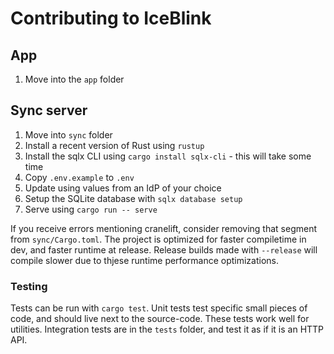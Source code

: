 # Contributing to IceBlink

## App

1. Move into the `app` folder

## Sync server

1. Move into `sync` folder
2. Install a recent version of Rust using `rustup`
3. Install the sqlx CLI using `cargo install sqlx-cli` - this will take some time
4. Copy `.env.example` to `.env`
5. Update using values from an IdP of your choice
6. Setup the SQLite database with `sqlx database setup`
7. Serve using `cargo run -- serve`

If you receive errors mentioning cranelift, consider removing that segment from
`sync/Cargo.toml`. The project is optimized for faster compiletime in dev, and
faster runtime at release. Release builds made with `--release` will compile
slower due to thjese runtime performance optimizations.

### Testing

Tests can be run with `cargo test`. Unit tests test specific small pieces of
code, and should live next to the source-code. These tests work well for
utilities. Integration tests are in the `tests` folder, and test it as if it is
an HTTP API.
